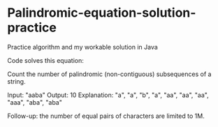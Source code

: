 # Palindromic-equation-solution-practice
Practice algorithm and my workable solution in Java



Code solves this equation: 

Count the number of palindromic (non-contiguous) subsequences of a string.

Input: "aaba"
Output: 10
Explanation: "a", "a", "b", "a", "aa", "aa", "aa", "aaa", "aba", "aba"

Follow-up: the number of equal pairs of characters are limited to 1M.
